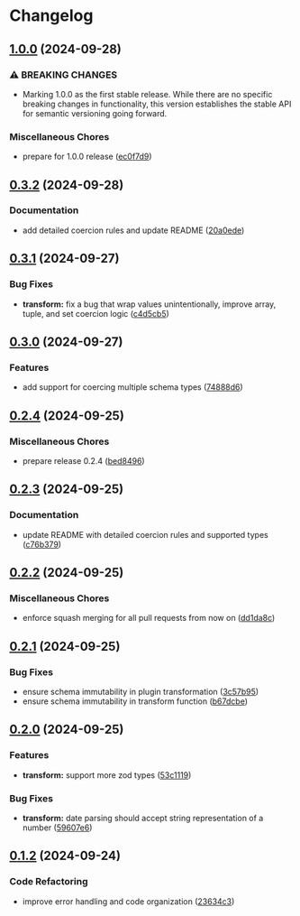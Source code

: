 # Changelog

## [1.0.0](https://github.com/jsnimda/fastify-zod-query-coercion/compare/v0.3.2...v1.0.0) (2024-09-28)


### ⚠ BREAKING CHANGES

* Marking 1.0.0 as the first stable release. While there are no specific breaking changes in functionality, this version establishes the stable API for semantic versioning going forward.

### Miscellaneous Chores

* prepare for 1.0.0 release ([ec0f7d9](https://github.com/jsnimda/fastify-zod-query-coercion/commit/ec0f7d97cad86b86ca6306607d4155e12e9a2135))

## [0.3.2](https://github.com/jsnimda/fastify-zod-query-coercion/compare/v0.3.1...v0.3.2) (2024-09-28)


### Documentation

* add detailed coercion rules and update README ([20a0ede](https://github.com/jsnimda/fastify-zod-query-coercion/commit/20a0ede4a57e5eb08c73c064454107bee798f67b))

## [0.3.1](https://github.com/jsnimda/fastify-zod-query-coercion/compare/v0.3.0...v0.3.1) (2024-09-27)


### Bug Fixes

* **transform:** fix a bug that wrap values unintentionally, improve array, tuple, and set coercion logic ([c4d5cb5](https://github.com/jsnimda/fastify-zod-query-coercion/commit/c4d5cb54555ab65bf035e2e195df75e9860e7e66))

## [0.3.0](https://github.com/jsnimda/fastify-zod-query-coercion/compare/v0.2.4...v0.3.0) (2024-09-27)


### Features

* add support for coercing multiple schema types ([74888d6](https://github.com/jsnimda/fastify-zod-query-coercion/commit/74888d6490787e6d3b85d91cd666b93f050f1fc9))

## [0.2.4](https://github.com/jsnimda/fastify-zod-query-coercion/compare/v0.2.3...v0.2.4) (2024-09-25)


### Miscellaneous Chores

* prepare release 0.2.4 ([bed8496](https://github.com/jsnimda/fastify-zod-query-coercion/commit/bed8496cfa8e12ee69b5a50f17b528ff2c050711))

## [0.2.3](https://github.com/jsnimda/fastify-zod-query-coercion/compare/v0.2.2...v0.2.3) (2024-09-25)


### Documentation

* update README with detailed coercion rules and supported types ([c76b379](https://github.com/jsnimda/fastify-zod-query-coercion/commit/c76b37975fa85b03990ce4aa8d0c3e5bb3737220))

## [0.2.2](https://github.com/jsnimda/fastify-zod-query-coercion/compare/v0.2.1...v0.2.2) (2024-09-25)


### Miscellaneous Chores

* enforce squash merging for all pull requests from now on ([dd1da8c](https://github.com/jsnimda/fastify-zod-query-coercion/commit/dd1da8c559a890090c2748c53dabd287fa6559b5))

## [0.2.1](https://github.com/jsnimda/fastify-zod-query-coercion/compare/v0.2.0...v0.2.1) (2024-09-25)


### Bug Fixes

* ensure schema immutability in plugin transformation ([3c57b95](https://github.com/jsnimda/fastify-zod-query-coercion/commit/3c57b95925519d359d8d8ae06d7465d40c4f99ce))
* ensure schema immutability in transform function ([b67dcbe](https://github.com/jsnimda/fastify-zod-query-coercion/commit/b67dcbede5c3ad542971279c3e5a8229928b8585))

## [0.2.0](https://github.com/jsnimda/fastify-zod-query-coercion/compare/v0.1.2...v0.2.0) (2024-09-25)


### Features

* **transform:** support more zod types ([53c1119](https://github.com/jsnimda/fastify-zod-query-coercion/commit/53c11198af17e835b1e7d5218afcbe0e97fbe344))


### Bug Fixes

* **transform:** date parsing should accept string representation of a number ([59607e6](https://github.com/jsnimda/fastify-zod-query-coercion/commit/59607e602069dc198aecc7c30c0c9360e508cefb))

## [0.1.2](https://github.com/jsnimda/fastify-zod-query-coercion/compare/v0.1.1...v0.1.2) (2024-09-24)


### Code Refactoring

* improve error handling and code organization ([23634c3](https://github.com/jsnimda/fastify-zod-query-coercion/commit/23634c3ca92205d813aff66d94c3b4eeb4d77fcf))
